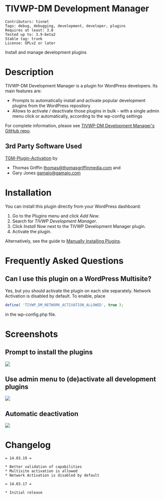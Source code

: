 # TIVWP-DM Development Manager #
```
Contributors: tivnet
Tags: debug, debugging, development, developer, plugins
Requires at least: 3.8
Tested up to: 3.9-beta2
Stable tag: trunk
License: GPLv2 or later
```
Install and manage development plugins

# Description #

TIVWP-DM Development Manager is a plugin for WordPress developers. Its main features are:

* Prompts to automatically install and activate popular development plugins from the WordPress repository
* Allows to activate / deactivate those plugins in bulk - with a single admin menu click or automatically, according to the wp-config settings

For complete information, please see [TIVWP-DM Development Manager's GitHub repo](https://github.com/TIVWP/tivwp-dm).

## 3rd Party Software Used ##

[TGM-Plugin-Activation](https://github.com/thomasgriffin/TGM-Plugin-Activation) by

* Thomas Griffin <thomas@thomasgriffinmedia.com> and
* Gary Jones <gamajo@gamajo.com>

# Installation #

You can install this plugin directly from your WordPress dashboard:

1. Go to the *Plugins* menu and click *Add New*.
2. Search for *TIVWP Development Manager*.
3. Click *Install Now* next to the TIVWP Development Manager plugin.
4. Activate the plugin.

Alternatively, see the guide to [Manually Installing Plugins](http://codex.wordpress.org/Managing_Plugins#Manual_Plugin_Installation).

# Frequently Asked Questions #

## Can I use this plugin on a WordPress Multisite? ##

Yes, but you should activate the plugin on each site separately. Network Activation is disabled by default.
To enable, place
```php
define( 'TIVWP_DM_NETWORK_ACTIVATION_ALLOWED', true );
```
in the wp-config.php file.

# Screenshots #

## Prompt to install the plugins ##
![](https://raw.github.com/TIVWP/tivwp-dm/master/assets/screenshot-1.png)

## Use admin menu to (de)activate all development plugins ##
![](https://raw.github.com/TIVWP/tivwp-dm/master/assets/screenshot-2.png)

## Automatic deactivation ##
![](https://raw.github.com/TIVWP/tivwp-dm/master/assets/screenshot-3.png)


# Changelog #
```
= 14.03.19 =

* Better validation of capabilities
* Multisite activation is allowed
* Network Activation is disabled by default

= 14.03.17 =

* Initial release
```
